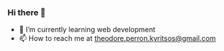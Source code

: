 ### Hi there 👋

- 🌱 I’m currently learning web development
- 📫 How to reach me at theodore.perron.kyritsos@gmail.com

<!--
**theodorepk/theodorepk** is a ✨ _special_ ✨ repository because its `README.md` (this file) appears on your GitHub profile.

Here are some ideas to get you started:
-->

